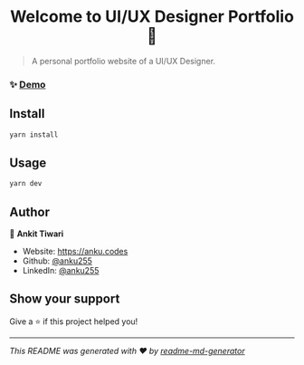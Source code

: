 <h1 align="center">Welcome to UI/UX Designer Portfolio 👋</h1>

> A personal portfolio website of a UI/UX Designer.

### ✨ [Demo](https://ekanshi.design/)

## Install

```sh
yarn install
```

## Usage

```sh
yarn dev
```

## Author

👤 **Ankit Tiwari**

* Website: https://anku.codes
* Github: [@anku255](https://github.com/anku255)
* LinkedIn: [@anku255](https://linkedin.com/in/anku255)

## Show your support

Give a ⭐️ if this project helped you!

***
_This README was generated with ❤️ by [readme-md-generator](https://github.com/kefranabg/readme-md-generator)_

